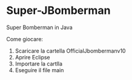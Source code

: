 # Super-JBomberman
Super Bomberman in Java

Come giocare:
1. Scaricare la cartella OfficialJbombermanv10
2. Aprire Eclipse
3. Importare la cartlla
4. Eseguire il file main

